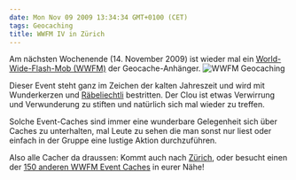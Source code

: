 ```yaml
---
date: Mon Nov 09 2009 13:34:34 GMT+0100 (CET)
tags: Geocaching
title: WWFM IV in Zürich
---
```



Am nächsten Wochenende (14. November 2009) ist wieder mal ein
[World-Wide-Flash-Mob
(WWFM)](http://www.geocaching.com/seek/cache_details.aspx?guid=12520097-066c-4a68-a6de-4aff62664db6)
der Geocache-Anhänger. ![WWFM
Geocaching](http://media.tumblr.com/tumblr_ksu44lKZDQ1qa2z4q.jpg)

Dieser Event steht ganz im Zeichen der kalten Jahreszeit und wird mit
Wunderkerzen und
[Räbeliechtli](http://de.wikipedia.org/wiki/R%C3%A4benlicht) bestritten.
Der Clou ist etwas Verwirrung und Verwunderung zu stiften und natürlich
sich mal wieder zu treffen.

Solche Event-Caches sind immer eine wunderbare Gelegenheit sich über
Caches zu unterhalten, mal Leute zu sehen die man sonst nur liest oder
einfach in der Gruppe eine lustige Aktion durchzuführen.

Also alle Cacher da draussen: Kommt auch nach
[Zürich](http://www.geocaching.com/seek/cache_details.aspx?guid=12520097-066c-4a68-a6de-4aff62664db6),
oder besucht einen der [150 anderen WWFM Event
Caches](http://www.geocaching.com/bookmarks/view.aspx?guid=949fe287-fe1a-41af-9a46-92d891248197)
in eurer Nähe!


